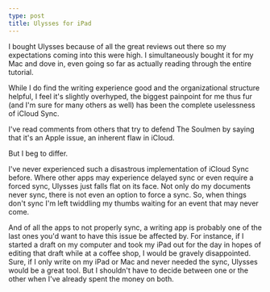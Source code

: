 ```yaml
---
type: post
title: Ulysses for iPad
---
```

I bought Ulysses because of all the great reviews out there so my expectations coming into this were high. I simultaneously bought it for my Mac and dove in, even going so far as actually reading through the entire tutorial. 

While I do find the writing experience good and the organizational structure helpful, I  feel it's slightly overhyped, the biggest painpoint for me thus fur (and I'm sure for many others as well) has been the complete uselessness of iCloud Sync. 

I've read comments from others that try to defend The Soulmen by saying that it's an Apple issue, an inherent flaw in iCloud. 

But I beg to differ. 

I've never experienced such a disastrous implementation of iCloud Sync before. Where other apps may experience delayed sync or even require a forced sync, Ulysses just falls flat on its face. Not only do my documents never sync, there is not even an option to force a sync. So, when things don't sync I'm left twiddling my thumbs waiting for an event that may never come. 

And of all the apps to not properly sync, a writing app is probably one of the last ones you'd want to have this issue be affected by. For instance, if I started a draft on my computer and took my iPad out for the day in hopes of editing that draft while at a coffee shop, I would be gravely disappointed.  Sure, if I only write on my iPad or Mac and never needed the sync, Ulysses would be a great tool. But I shouldn't have to decide between one or the other when I've already spent the money on both.